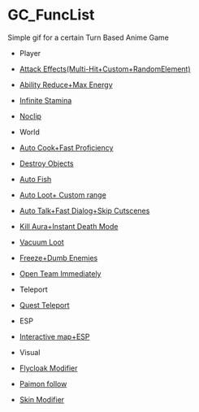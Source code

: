 # GC_FuncList
Simple gif for a certain Turn Based Anime Game

- Player

- [Attack Effects(Multi-Hit+Custom+RandomElement)](https://github.com/0kolya0/GC_FuncList/blob/main/gif/Attack%20Effects(Multi-Hit%2BCustom%2BRandomElement).gif)

- [Ability Reduce+Max Energy](https://github.com/0kolya0/GC_FuncList/blob/main/gif/Ability%20Reduce%2BMax%20Energy.gif)

- [Infinite Stamina](https://github.com/0kolya0/GC_FuncList/blob/main/gif/Infinite%20Stamina.gif)

- [Noclip](https://github.com/0kolya0/GC_FuncList/blob/main/gif/No%20Clip.gif)

- World

- [Auto Cook+Fast Proficiency](https://github.com/0kolya0/GC_FuncList/blob/main/gif/Auto%20Cook%2BFast%20Proficiency.gif)

- [Destroy Objects](https://github.com/0kolya0/GC_FuncList/blob/main/gif/Destroy%20Objects.gif)

- [Auto Fish](https://github.com/0kolya0/GC_FuncList/blob/main/gif/Auto%20Fish.gif)

- [Auto Loot+ Custom range](https://github.com/0kolya0/GC_FuncList/blob/main/gif/Auto%20Loot%2B%20Custom%20range.gif)

- [Auto Talk+Fast Dialog+Skip Cutscenes](https://github.com/0kolya0/GC_FuncList/blob/main/gif/Auto%20Talk%2BFast%20Dialog%2BSkip%20Cutscenes.gif)

- [Kill Aura+Instant Death Mode](https://github.com/0kolya0/GC_FuncList/blob/main/gif/Kill%20Aura%2BInstant%20Death%20Mode.gif)

- [Vacuum Loot](https://github.com/0kolya0/GC_FuncList/blob/main/gif/Vacuum%20Loot.gif)

- [Freeze+Dumb Enemies](https://github.com/0kolya0/GC_FuncList/blob/main/gif/Freeze%2BDumb%20Enemies.gif)

- [Open Team Immediately](https://github.com/0kolya0/GC_FuncList/blob/main/gif/Open%20Team%20Immediately.gif)

- Teleport
- [Quest Teleport](https://github.com/0kolya0/GC_FuncList/blob/main/gif/Quest%20Teleport.gif)

- ESP
- [Interactive map+ESP](https://github.com/0kolya0/GC_FuncList/blob/main/gif/Interactive%20map%2BESP.gif)

- Visual

- [Flycloak Modifier](https://github.com/0kolya0/GC_FuncList/blob/main/gif/Flycloak%20Modifier.gif)

- [Paimon follow](https://github.com/0kolya0/GC_FuncList/blob/main/gif/Paimon%20follow.gif)

- [Skin Modifier](https://github.com/0kolya0/GC_FuncList/blob/main/gif/Skin%20Modifier.gif)



